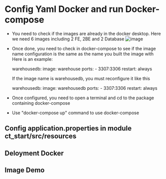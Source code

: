 # Config Yaml Docker and run Docker-compose
- You need to check if the images are already in the docker desktop. Here we need 6 images including 2 FE, 2BE and 2 Database
![image](https://github.com/Kaicity/Cloth-Store-Ecommerce/assets/93094572/c5bb48b0-b055-4ff7-8e92-22436e75079a)
- Once done, you need to check in docker-compose to see if the image name configuration is the same as the name you built the image with
  Here is an example:
  
  warehousedb:
    image: warehouse
    ports:
      - 3307:3306
    restart: always
  
  If the image name is warehousedb, you must reconfigure it like this
  
  warehousedb:
    image: warehousedb
    ports:
      - 3307:3306
    restart: always

- Once configured, you need to open a terminal and cd to the package containing docker-compose
- Use "docker-compose up" command to use docker-compose

## Config application.properties in module ct_start/src/resources

## Deloyment Docker

## Image Demo


